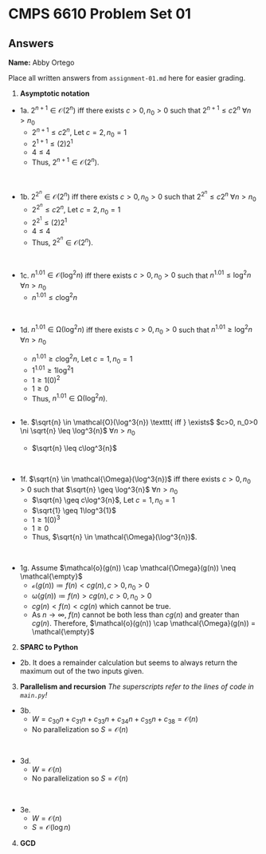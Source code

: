 # CMPS 6610 Problem Set 01
## Answers

**Name:** Abby Ortego

Place all written answers from `assignment-01.md` here for easier grading.

1. **Asymptotic notation**
  - 1a. $2^{n+1} \in \mathcal{O}(2^{n})$ iff there exists $c>0, n_0>0$ such that $2^{n+1} \leq c2^{n}$ $\forall n>n_0$
    - $2^{n+1} \leq c2^n$, Let $c=2, n_0=1$
    - $2^{1+1} \leq (2)2^1$
    - $4 \leq 4$
    - Thus, $2^{n+1} \in \mathcal{O}(2^{n})$.
  <br>

  - 1b. $2^{2^{n}} \in \mathcal{O}(2^{n})$  iff there exists $c>0, n_0>0$ such that $2^{2^{n}} \leq c2^{n}$ $\forall n>n_0$
    - $2^{2^{n}} \leq c2^n$, Let $c=2, n_0=1$
    - $2^{2^{1}} \leq (2)2^1$
    - $4 \leq 4$
    - Thus, $2^{2^{n}} \in \mathcal{O}(2^{n})$. 
  <br>
 
  - 1c. $n^{1.01} \in \mathcal{O}(\log^2{n})$  iff there exists $c>0, n_0>0$ such that $n^{1.01} \leq \log^2{n}$ $\forall n>n_0$
    - $n^{1.01} \leq c\log^2{n}$
  <br>

  - 1d. $n^{1.01} \in \mathcal{\Omega}(\log^2{n})$ iff there exists $c>0, n_0>0$ such that $n^{1.01} \geq \log^2{n}$ $\forall n>n_0$
    - $n^{1.01} \geq c\log^2{n}$, Let $c=1, n_0=1$
    - $1^{1.01} \geq 1 \log^2{1}$
    - $1 \geq 1 (0)^2$
    - $1 \geq 0$
    - Thus, $n^{1.01} \in \mathcal{\Omega}(\log^2{n})$.
    <br>

  - 1e. $\sqrt{n} \in \mathcal{O}(\log^3{n}) \texttt{ iff } \exists$ $c>0, n_0>0 \ni \sqrt{n} \leq \log^3{n}$ $\forall n>n_0$
    - $\sqrt{n} \leq c\log^3{n}$
  <br>

  - 1f. $\sqrt{n} \in \mathcal{\Omega}(\log^3{n})$ iff there exists $c>0, n_0>0$ such that $\sqrt{n} \geq \log^3{n}$ $\forall n>n_0$
    - $\sqrt{n} \geq c\log^3{n}$, Let $c=1, n_0=1$
    - $\sqrt{1} \geq 1\log^3{1}$
    - $1 \geq 1(0)^3$
    - $1 \geq 0$
    - Thus, $\sqrt{n} \in \mathcal{\Omega}(\log^3{n})$.
  <br>

  - 1g. Assume $\mathcal{o}(g(n)) \cap \mathcal{\Omega}(g(n)) \neq \mathcal{\empty}$ 
    - $\mathcal{o}(g(n)) \coloneqq f(n) < cg(n), c>0, n_0>0$
    - $\mathcal{\omega}(g(n)) \coloneqq f(n) > cg(n), c>0, n_0>0$
    - $cg(n) < f(n) < cg(n)$ which cannot be true.
    - As $n \rightarrow \infty$, $f(n)$ cannot be both less than $cg(n)$ and greater than $cg(n)$. Therefore, $\mathcal{o}(g(n)) \cap \mathcal{\Omega}(g(n)) = \mathcal{\empty}$

2. **SPARC to Python**

  - 2b. It does a remainder calculation but seems to always return the maximum out of the two inputs given.

3. **Parallelism and recursion**
*The superscripts refer to the lines of code in `main.py`!*

  - 3b. 
    - $W = c_{30}n + c_{31}n + c_{33}n + c_{34}n + c_{35}n + c_{38} = \mathcal{O}(n)$
    - No parallelization so $S = \mathcal{O}(n)$
  <br>

  - 3d.
    - $W = \mathcal{O}(n)$
    - No parallelization so $S = \mathcal{O}(n)$
  <br>

  - 3e.
    - $W = \mathcal{O}(n)$
    - $S = \mathcal{O}(\log{n})$
  
4. **GCD**
